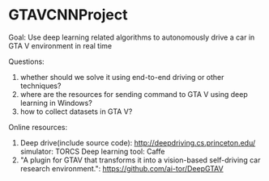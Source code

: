 # GTAVCNNProject
Goal: Use deep learning related algorithms to autonomously drive a car in GTA V environment in real time 

Questions:
1. whether should we solve it using end-to-end driving or other techniques?
2. where are the resources for sending command to GTA V using deep learning in Windows?
3. how to collect datasets in GTA V?


Online resources:
1. Deep drive(include source code): http://deepdriving.cs.princeton.edu/
   simulator: TORCS
   Deep learning tool: Caffe
2. "A plugin for GTAV that transforms it into a vision-based self-driving car research environment.": 
    https://github.com/ai-tor/DeepGTAV
